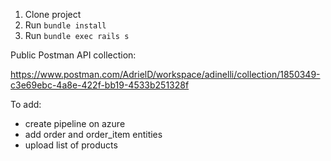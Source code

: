 1) Clone project
2) Run `bundle install`
3) Run `bundle exec rails s`

Public Postman API collection:

https://www.postman.com/AdrielD/workspace/adinelli/collection/1850349-c3e69ebc-4a8e-422f-bb19-4533b251328f

To add:
- create pipeline on azure
- add order and order_item entities
- upload list of products
